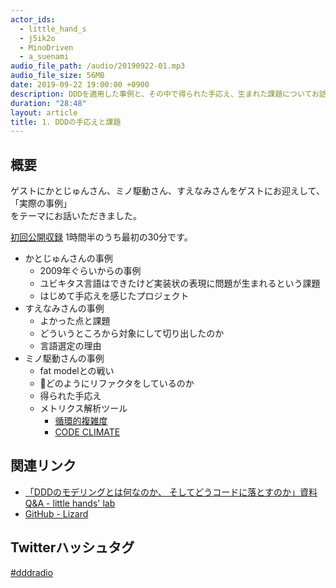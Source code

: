 ```yaml
---
actor_ids:
  - little_hand_s
  - j5ik2o
  - MinoDriven
  - a_suenami
audio_file_path: /audio/20190922-01.mp3
audio_file_size: 56MB
date: 2019-09-22 19:00:00 +0900
description: DDDを適用した事例と、その中で得られた手応え、生まれた課題についてお話いただきました
duration: "28:48"
layout: article
title: 1. DDDの手応えと課題
---
```


## 概要
ゲストにかとじゅんさん、ミノ駆動さん、すえなみさんをゲストにお迎えして、  
「実際の事例」  
をテーマにお話いただきました。

[初回公開収録](https://ddd-community-jp.connpass.com/event/147596/) 1時間半のうち最初の30分です。

- かとじゅんさんの事例
  - 2009年ぐらいからの事例
  - ユビキタス言語はできたけど実装状の表現に問題が生まれるという課題
  - はじめて手応えを感じたプロジェクト
- すえなみさんの事例
  - よかった点と課題
  - どういうところから対象にして切り出したのか
  - 言語選定の理由
- ミノ駆動さんの事例
  - fat modelとの戦い
  - どのようにリファクタをしているのか
  - 得られた手応え
  - メトリクス解析ツール
    - [循環的複雑度](https://ja.wikipedia.org/wiki/%E5%BE%AA%E7%92%B0%E7%9A%84%E8%A4%87%E9%9B%91%E5%BA%A6)
    - [CODE CLIMATE](https://codeclimate.com/)

## 関連リンク
- [「DDDのモデリングとは何なのか、 そしてどうコードに落とすのか」資料 Q&A - little hands' lab](https://little-hands.hatenablog.com/entry/2019/08/31/genba_de_ddd)
- [GitHub - Lizard](https://github.com/terryyin/lizard)

## Twitterハッシュタグ
[#dddradio](https://twitter.com/hashtag/dddradio?src=hashtag_click&f=live)

